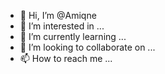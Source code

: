 - 👋 Hi, I’m @Amiqne
- 👀 I’m interested in ...
- 🌱 I’m currently learning ...
- 💞️ I’m looking to collaborate on ...
- 📫 How to reach me ...

<!---
Amiqne/Amiqne is a ✨ special ✨ repository because its `README.md` (this file) appears on your GitHub profile.
You can click the Preview link to take a look at your changes.
--->
